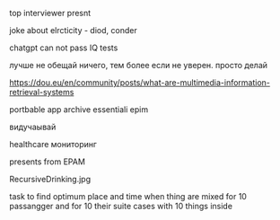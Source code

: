 top interviewer presnt

joke about elrcticity - diod, conder

chatgpt can not pass IQ tests

лучше не обещай ничего, тем более если не уверен. просто делай

<https://dou.eu/en/community/posts/what-are-multimedia-information-retrieval-systems>

portbable app
archive
essentiali epim

видучаывай

healthcare мониторинг

presents from EPAM

RecursiveDrinking.jpg

task to find optimum place and time when thing are mixed for 10 passangger and for 10 their suite cases with 10 things inside
